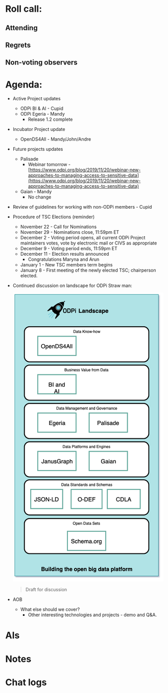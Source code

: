 # Roll call:

## Attending

## Regrets

## Non-voting observers

# Agenda:

* Active Project updates
  
  * ODPi BI & AI - Cupid
  * ODPi Egeria - Mandy
     * Release 1.2 complete

* Incubator Project update
  * OpenDS4All - Mandy/John/Andre
     
* Future projects updates
  * Palisade
    * Webinar tomorrow - [https://www.odpi.org/blog/2019/11/20/webinar-new-approaches-to-managing-access-to-sensitive-data](https://www.odpi.org/blog/2019/11/20/webinar-new-approaches-to-managing-access-to-sensitive-data)
  * Gaian - Mandy
    * No change

* Review of guidelines for working with non-ODPi members - Cupid

* Procedure of TSC Elections (reminder)

   * November 22 - Call for Nominations
   * November 29 - Nominations close, 11:59pm ET
   * December 2 - Voting period opens, all current ODPi Project maintainers votes, vote by electronic mail or CIVS as appropriate
   * December 9 - Voting period ends, 11:59pm ET
   * December 11 - Election results announced
      * Congratulations Maryna and Arun
   * January 1 - New TSC members term begins
   * January 8 - First meeting of the newly elected TSC; chairperson elected.

* Continued discussion on landscape for ODPi
  Straw man:
  
  ![ODPi Landscape](odpi-landscape%20-%20draft%20-%205th%20November%202019.png)
  > Draft for discussion
  
  
* AOB 
  * What else should we cover?
     * Other interesting technologies and projects - demo and Q&A.
     
# AIs


# Notes

# Chat logs


